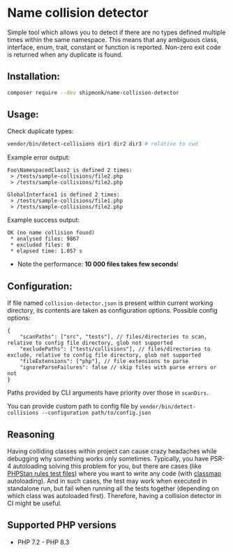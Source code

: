 # Name collision detector

Simple tool which allows you to detect if there are no types defined multiple times within the same namespace.
This means that any ambiguous class, interface, enum, trait, constant or function is reported.
Non-zero exit code is returned when any duplicate is found.

## Installation:

```sh
composer require --dev shipmonk/name-collision-detector
```

## Usage:
Check duplicate types:
```sh
vendor/bin/detect-collisions dir1 dir2 dir3 # relative to cwd
```

Example error output:
```
Foo\NamespacedClass2 is defined 2 times:
 > /tests/sample-collisions/file2.php
 > /tests/sample-collisions/file2.php

GlobalInterface1 is defined 2 times:
 > /tests/sample-collisions/file1.php
 > /tests/sample-collisions/file2.php
```

Example success output:
```
OK (no name collision found)
 * analysed files: 9867
 * excluded files: 0
 * elapsed time: 1.057 s
```

- Note the performance: **10 000 files takes few seconds**!

## Configuration:
If file named `collision-detector.json` is present within current working directory, its contents are taken as configuration options. Possible config options:
```json5
{
    "scanPaths": ["src", "tests"], // files/directories to scan, relative to config file directory, glob not supported
    "excludePaths": ["tests/collisions"], // files/directories to exclude, relative to config file directory, glob not supported
    "fileExtensions": ["php"], // file extensions to parse
    "ignoreParseFailures": false // skip files with parse errors or not
}
```
Paths provided by CLI arguments have priority over those in `scanDirs`.

You can provide custom path to config file by `vendor/bin/detect-collisions --configuration path/to/config.json`

## Reasoning
Having colliding classes within project can cause crazy headaches while debugging why something works only sometimes.
Typically, you have PSR-4 autoloading solving this problem for you, but there are cases (like [PHPStan rules test files](https://github.com/shipmonk-rnd/phpstan-rules/tree/master/tests/Rule/data)) where you want to write any code (with [classmap](https://getcomposer.org/doc/04-schema.md#classmap) autoloading).
And in such cases, the test may work when executed in standalone run, but fail when running all the tests together (depending on which class was autoloaded first).
Therefore, having a collision detector in CI might be useful.

## Supported PHP versions
- PHP 7.2 - PHP 8.3

